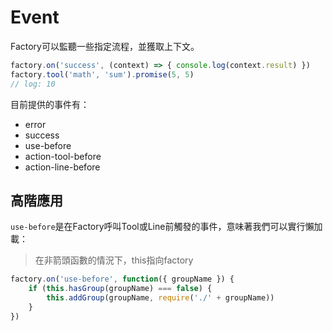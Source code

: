 # Event

Factory可以監聽一些指定流程，並獲取上下文。

```js
factory.on('success', (context) => { console.log(context.result) })
factory.tool('math', 'sum').promise(5, 5)
// log: 10
```

目前提供的事件有：

* error
* success
* use-before
* action-tool-before
* action-line-before

## 高階應用

`use-before`是在Factory呼叫Tool或Line前觸發的事件，意味著我們可以實行懶加載：

> 在非箭頭函數的情況下，this指向factory

```js
factory.on('use-before', function({ groupName }) {
    if (this.hasGroup(groupName) === false) {
        this.addGroup(groupName, require('./' + groupName))
    }
})
```
